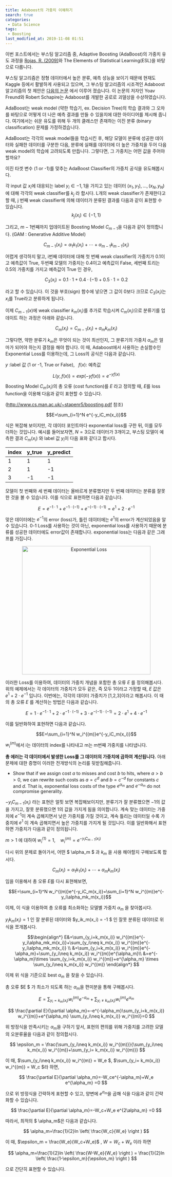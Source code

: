 ```yaml
---
title: Adaboost의 가중치 이해하기
search: true
categories:
 - Data Science
tags:
 - Boosting
last_modified_at: 2019-11-08 01:51
---
```


이번 포스트에서는 부스팅 알고리즘 중, Adaptive Boosting (AdaBoost)의 가중치 유도 과정을 [Rojas, R. (2009)](http://www.inf.fu-berlin.de/inst/ag-ki/adaboost4.pdf)와 The Elements of Statistical Learning(ESL)을 바탕으로 다룹니다.

부스팅 알고리즘은 정형 데이터에서 높은 분류, 예측 성능을 보이기 때문에 현재도 Kaggle 등에서 활발하게 사용되고 있으며, 그 부스팅 알고리즘의 시조격인 Adaboost 알고리즘의 첫 제안은 [다음의 논문](https://www.sciencedirect.com/science/article/pii/S002200009791504X) 에서 이루어 졌습니다. 이 논문의 저자인 Yoav Freund와 Robert Schapire는 Adaboost를 개발한 공로로 괴델상을 수상하였습니다.

AdaBoost는 weak model (약한 학습기, ex. Decision Tree)의 학습 결과와 그 오차를 바탕으로 어떻게 더 나은 예측 결과를 만들 수 있을지에 대한 아이디어를 제시해 줍니다. 여기에서는 쉬운 유도를 위해 두 개의 클래스만 존재하는 이진 분류 (binary classification) 문제를 가정하겠습니다.

AdaBoost는 각각의 weak model들을 학습시킨 후, 해당 모델이 분류에 성공한 데이터와 실패한 데이터를 구분한 다음, 분류에 실패를 데이터에 더 높은 가중치을 두어 다음 weak model의 학습에 고려되도록 만듭니다. 그렇다면, 그 가중치는 어떤 값을 주어야 할까요?

이진 타겟 변수 (1 or -1)를 맞추는 AdaBoost Classifier의 가중치 공식을 유도해봅시다.

각 input 값 $x_i$에 대응되는 label $y_i \in { -1,1 }$을 가지고 있는 데이터 ${ (x_1,y_1),...,(x_N,y_N) }$ 에 대해 각각의 weak classifier를 $k_j$ 라 합시다. L개의 weak classifier가 존재한다고 할 때, j 번째 weak classifier에 의해 데이터가 분류된 결과를 다음과 같이 표현할 수 있습니다.
 $$ k_j(x_i) \in \{ -1,1 \}$$

 그리고, $m-1$번째까지 업데이트된 Boosting Model $C_{m-1}$을 다음과 같이 정의합니다. (GAM : Generative Additive Model)

 $$C_{m-1}(x_i)=\alpha_1k_1(x_i)+\cdots+\alpha_{m-1}k_{m-1}(x_i) $$

 어렵게 생각하지 말고, i번째 데이터에 대해 첫 번째 weak classifier의 가중치가 0.1이고 예측값이 True, 두번째 모델의 가중치는 0.4이고 예측값이 False, 세번째 트리는 0.5의 가중치를 가지고 예측값이 True 인 경우,

 $$C_3(x_i) =0.1\cdot 1+0.4\cdot (-1)+0.5\cdot 1=0.2$$

 라고 할 수 있습니다. 이 것을 부호(sign) 함수에 넣으면 그 값이 0보다 크므로 $C_3(x_i)$는 $x_i$를 True라고 분류하게 됩니다.

이제 $C_{m-1}(x)$에 weak classifier $k_m(x_i)$를 추가로 학습시켜  $C_{m}(x_i)$으로 분류기를 업데이트 하는 과정은 아래와 같습니다.

$$C_{m}(x_i)=C_{m-1}(x_i)+\alpha_{m}k_{m}(x_i)$$

그렇다면, 약한 분류기 $k_m$은 무엇이 되는 것이 최선인지, 그 분류기의 가중치 $\alpha_m$은 얼마가 되어야 하는지 결정을 해야 합니다. 이 때, Adaboost에서 사용하는 손실함수인 Exponential Loss를 이용하는데, 그 Loss의 공식은 다음과 같습니다.

$y$ :label 값 (1 or -1, True or False),&nbsp;&nbsp; $f(x)$: 예측값

$$L(y,f(x))=exp(-yf(x))=e^{-yf(x)}$$

Boosting Model $C_m(x_i)$의 총 오류 (cost function)를 $E$ 라고 정의할 때, $E$를 loss function을 이용해 다음과 같이 표현할 수 있습니다.

(<http://www.cs.man.ac.uk/~stapenr5/boosting.pdf> 참조)

$$E=\sum_{i=1}^N e^{-y_iC_m(x_i)}$$

 식은 복잡해 보이지만, 각 데이터 포인트마다 exponential loss를 구한 뒤, 이를 모두 더하는 것입니다. 예시를 들어보자면, $N=3$으로 데이터가 3개이고, 부스팅 모델이 예측한 결과 $C_m(x_i)$ 와 label 값 $y_i$이 다음 표와 같다고 합시다.


index | y_true | y_predict
----- | ------ | ---------
1     | 1      | 1
2     | 1      | -1
3     | -1     | -1


모델이 첫 번째와 세 번째 데이터는 올바르게 분류했지만 두 번째 데이터는 분류를 잘못한 것을 볼 수 있습니다. 이를 식으로 표현하면 다음과 같습니다.

$$
E=e^{-1\cdot1}+e^{-1\cdot(-1)}+e^{-(-1)\cdot(-1)}=e^1+2\cdot e^{-1}
$$

맞은 데이터에는 $e^{-1}$의 error (loss)가, 틀린 데이터에는 $e^1$의 error가 계산되었음을 알 수 있습니다. 0-1 Loss를 사용하는 것이 아닌, exponential loss를 사용하기 때문에 분류를 성공한 데이터에도 error값이 존재합니다. exponential loss는 다음과 같은 그래프를 가집니다.

<center><img src="https://slideplayer.com/slide/5849144/19/images/53/Exponential+Loss+Upper+Bounds+0%2F1+Loss%21+Can+prove+that.jpg" alt="Exponential Loss" width="400"></center>


이러한 Loss를 이용하여, 데이터의 가중치 개념을 포함한 총 오류 $E$ 를 정의해봅시다. 위의 예제에서는 각 데이터의 가중치가 모두 같은, 즉 모두 1이라고 가정할 때, $E$ 값은 $e^1+2\cdot e^{-1}$ 입니다. 이번에는, 각각의 데이터 가중치가 [1,2,3]이라고 해봅시다. 이 때의 총 오류 $E$ 를 계산하는 방법은 다음과 같습니다.

$$ E=1\cdot e^{-1\cdot1}+2\cdot e^{-1\cdot(-1)}+3 \cdot e^{-(-1)\cdot(-1)}=2\cdot e^1+4\cdot e^{-1} $$

 이를 일반화하여 표현하면 다음과 같습니다.

 $$E=\sum_{i=1}^N w_i^{(m)}e^{-y_iC_m(x_i)}$$

$w_i^{(m)}$에서 i는 데이터의 index를 나타내고 m는 m번째 가중치를 나타냅니다.

**총 에러는 각 데이터에서 발생한 Loss를 그 데이터의 가중치에 곱하여 계산됩니다.** 아래 문제에 대한 증명이 이러한 전개방식의 논리를 뒷받침해줍니다.

- Show that if we assign cost $a$ to misses and cost $b$ to hits, where $a>b>0,$ we can rewrite such costs as $a=c^d$ and $b=c^{-d}$ for constants $c$ and $d$. That is, exponential loss costs of the type $e^{\alpha _m}$ and $e^{-\alpha _m}$ do not compromise generality.

$-y_iC_{m-1}(x_i)$ 라는 표현은 얼핏 보면 복잡해보이지만, 분류기가 잘 분류했으면 $-1$의 값을 가지고, 잘못 분류했으면 $1$의 값을 가지게 됨을 의미합니다. 계속 맞는 데이터는 가중치에 $e^{-1}$이 계속 곱해지면서 낮은 가중치를 가질 것이고, 계속 틀리는 데이터일 수록 가중치에 $e^1$ 이 계속 곱해지면서 높은 가중치를 가지게 될 것입니다.
이를 일반화해서 표현하면 가중치가 다음과 같이 정의됩니다.

$m>1$ 에 대하여 $w_i^{(1)} = 1$, &nbsp;&nbsp; $w_i^{(m)}=e^{-y_iC_{m-1}(x_i)}$

다시 위의 문제로 돌아가서, 어떤 $ \alpha_m $ 과 $k_m$ 을 사용 해야할지 구해보도록 합시다.

$$C_{m}(x_i)=\alpha_1k_1(x_i)+\cdots+\alpha_{m}k_{m}(x_i)$$

임을 이용해서 총 오류 $E$를 다시 표현해보면,

$$E=\sum_{i=1}^N w_i^{(m)}e^{-y_iC_m(x_i)}=\sum_{i=1}^N w_i^{(m)}e^{-y_i\alpha_mk_m(x_i)}$$

이제, 이 식을 이용하여 총 오류를 최소화하는 모델별 가중치 $\alpha_m$ 을 찾아봅시다.

$y_ik_m(x_i) = 1$ 인 잘 분류된 데이터와 $y_ik_m(x_i) = -1 $ 인 잘못 분류된 데이터로 위 식을 쪼개봅시다.

$$\begin{align*}
E&=\sum_{y_i=k_m(x_i)} w_i^{(m)}e^{-y_i\alpha_mk_m(x_i)}+\sum_{y_i\neq k_m(x_i)} w_i^{(m)}e^{-y_i\alpha_mk_m(x_i)} \\
&=\sum_{y_i=k_m(x_i)} w_i^{(m)}e^{-\alpha_m}+\sum_{y_i\neq k_m(x_i)} w_i^{(m)}e^{\alpha_m}\\
&=e^{-\alpha_m}\times \sum_{y_i=k_m(x_i)} w_i^{(m)}+e^{\alpha_m} \times \sum_{y_i\neq k_m(x_i)} w_i^{(m)}
\end{align*}
$$

이제 위 식을 기준으로 best $\alpha_m$ 을 찾을 수 있습니다.

총 오류 $E $ 가 최소가 되도록 하는 $\alpha_m$을 편미분을 통해 구해봅시다.

$$ E=\sum_{y_i=k_m(x_i)} w_i^{(m)}e^{-\alpha_m}+\sum_{y_i\neq k_m(x_i)} w_i^{(m)}e^{\alpha_m} $$

$$ \frac{\partial E}{\partial \alpha_m}=-e^{-\alpha_m}\sum_{y_i=k_m(x_i)} w_i^{(m)}+e^{\alpha_m} \sum_{y_i\neq k_m(x_i)} w_i^{(m)}=0 $$


위 방정식을 만족시키는 $\alpha_m$을 구하기 앞서, 표현의 편의를 위해 가중치를 고려한 모델의 오분류율을 다음과 같이 정의합시다.

$$ \epsilon_m = \frac{\sum_{y_i\neq k_m(x_i)} w_i^{(m)}}{\sum_{y_i\neq k_m(x_i)} w_i^{(m)}+\sum_{y_i= k_m(x_i)} w_i^{(m)}} $$

 이 때, $\sum_{y_i\neq k_m(x_i)} w_i^{(m)} = W_e $, $\sum_{y_i= k_m(x_i)} w_i^{(m)} = W_c $라 하면,

$$ \frac{\partial E}{\partial \alpha_m}=-W_ce^{-\alpha_m}+W_e e^{\alpha_m} =0 $$

으로 위 방정식을 간략하게 표현할 수 있고, 양변에 $e^{\alpha_m}$을 곱해 식을 다음과 같이 간략화할 수 있습니다.

$$ \frac{\partial E}{\partial \alpha_m}=-W_c+W_e e^{2\alpha_m} =0 $$

따라서, 최적의 $ \alpha_m$은 다음과 같습니다.

$$ \alpha_m=\frac{1}{2}ln \left( \frac{W_c}{W_e} \right ) $$

이 때, $\epsilon_m = \frac{W_e}{W_c+W_e}$ , $W=W_c+W_e$ 이라 하면

$$ \alpha_m=\frac{1}{2}ln \left( \frac{W-W_e}{W_e} \right ) = \frac{1}{2}ln \left( \frac{1-\epsilon_m}{\epsilon_m} \right ) $$

으로 간단히 표현할 수 있습니다.
